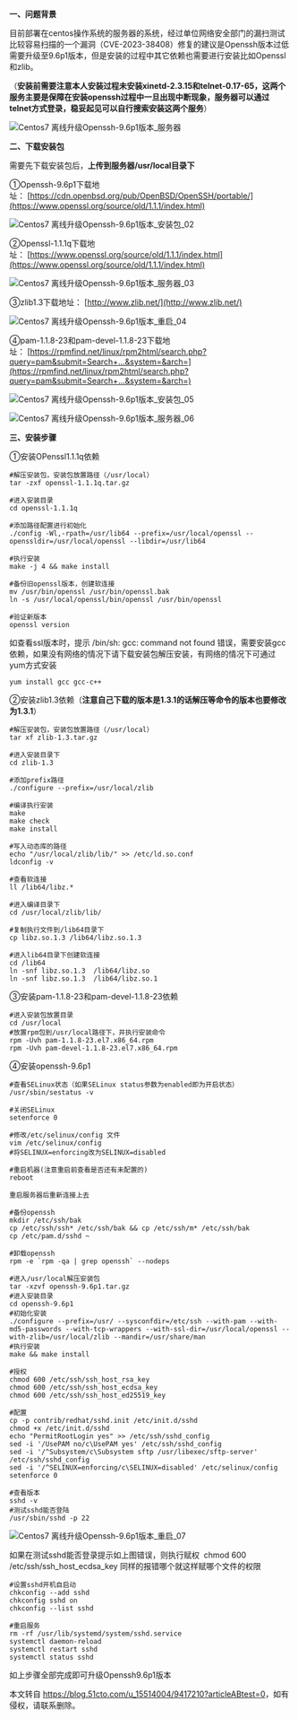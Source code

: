 **一、问题背景**

目前部署在centos操作系统的服务器的系统，经过单位网络安全部门的漏扫测试比较容易扫描的一个漏洞（CVE-2023-38408）修复的建议是Openssh版本过低需要升级至9.6p1版本，但是安装的过程中其它依赖也需要进行安装比如Openssl和zlib。

（**安装前需要注意本人安装过程未安装xinetd-2.3.15和telnet-0.17-65，这两个服务主要是保障在安装openssh过程中一旦出现中断现象，服务器可以通过telnet方式登录，稳妥起见可以自行搜索安装这两个服务**）

![Centos7 离线升级Openssh-9.6p1版本_服务器](https://s2.51cto.com/images/blog/front/202401/f5d5be157d34ad834df000731127913fc6d8e4.png?x-oss-process=image/watermark,size_14,text_QDUxQ1RP5Y2a5a6i,color_FFFFFF,t_30,g_se,x_10,y_10,shadow_20,type_ZmFuZ3poZW5naGVpdGk=,x-oss-process=image/resize,m_fixed,w_1184/format,webp)

**二、下载安装包**

需要先下载安装包后，**上传到服务器/usr/local目录下**

①Openssh-9.6p1下载地址： [https://cdn.openbsd.org/pub/OpenBSD/OpenSSH/portable/](https://www.openssl.org/source/old/1.1.1/index.html)

![Centos7 离线升级Openssh-9.6p1版本_安装包_02](https://s2.51cto.com/images/blog/front/202401/766e0a372356cd72d3339270f2232b1ba378b4.png?x-oss-process=image/watermark,size_14,text_QDUxQ1RP5Y2a5a6i,color_FFFFFF,t_30,g_se,x_10,y_10,shadow_20,type_ZmFuZ3poZW5naGVpdGk=,x-oss-process=image/resize,m_fixed,w_1184/format,webp)

②Openssl-1.1.1q下载地址： [https://www.openssl.org/source/old/1.1.1/index.html](https://www.openssl.org/source/old/1.1.1/index.html)

![Centos7 离线升级Openssh-9.6p1版本_服务器_03](https://s2.51cto.com/images/blog/front/202401/739d4120843b33a694731477b14cb99b8907a1.png?x-oss-process=image/watermark,size_14,text_QDUxQ1RP5Y2a5a6i,color_FFFFFF,t_30,g_se,x_10,y_10,shadow_20,type_ZmFuZ3poZW5naGVpdGk=,x-oss-process=image/resize,m_fixed,w_1184/format,webp)

③zlib1.3下载地址： [http://www.zlib.net/](http://www.zlib.net/)

![Centos7 离线升级Openssh-9.6p1版本_重启_04](https://s2.51cto.com/images/blog/front/202401/13dda33441c2e31615b22192ce952687fc2f7e.png?x-oss-process=image/watermark,size_14,text_QDUxQ1RP5Y2a5a6i,color_FFFFFF,t_30,g_se,x_10,y_10,shadow_20,type_ZmFuZ3poZW5naGVpdGk=,x-oss-process=image/resize,m_fixed,w_1184/format,webp)

④pam-1.1.8-23和pam-devel-1.1.8-23下载地址： [https://rpmfind.net/linux/rpm2html/search.php?query=pam&submit=Search+...&system=&arch=](https://rpmfind.net/linux/rpm2html/search.php?query=pam&submit=Search+...&system=&arch=)

![Centos7 离线升级Openssh-9.6p1版本_安装包_05](https://s2.51cto.com/images/blog/front/202401/87e3574237a2ce50885825e2b2d1d75840770b.png?x-oss-process=image/watermark,size_14,text_QDUxQ1RP5Y2a5a6i,color_FFFFFF,t_30,g_se,x_10,y_10,shadow_20,type_ZmFuZ3poZW5naGVpdGk=,x-oss-process=image/resize,m_fixed,w_1184/format,webp)

![Centos7 离线升级Openssh-9.6p1版本_服务器_06](https://s2.51cto.com/images/blog/front/202401/57338592742e4c2c8393692baa6ab748e57401.png?x-oss-process=image/watermark,size_14,text_QDUxQ1RP5Y2a5a6i,color_FFFFFF,t_30,g_se,x_10,y_10,shadow_20,type_ZmFuZ3poZW5naGVpdGk=,x-oss-process=image/resize,m_fixed,w_1184/format,webp)

**三、安装步骤**

①安装OPenssl1.1.1q依赖

```shell
#解压安装包，安装包放置路径（/usr/local）
tar -zxf openssl-1.1.1q.tar.gz

#进入安装目录
cd openssl-1.1.1q

#添加路径配置进行初始化
./config -Wl,-rpath=/usr/lib64 --prefix=/usr/local/openssl --openssldir=/usr/local/openssl --libdir=/usr/lib64

#执行安装
make -j 4 && make install

#备份旧openssl版本，创建软连接
mv /usr/bin/openssl /usr/bin/openssl.bak
ln -s /usr/local/openssl/bin/openssl /usr/bin/openssl

#验证新版本
openssl version
```

如查看ssl版本时，提示 /bin/sh: gcc: command not found 错误，需要安装gcc依赖，如果没有网络的情况下请下载安装包解压安装，有网络的情况下可通过yum方式安装

```shell
yum install gcc gcc-c++
```

②安装zlib1.3依赖（**注意自己下载的版本是1.3.1的话解压等命令的版本也要修改为1.3.1**）

```shell
#解压安装包，安装包放置路径（/usr/local）
tar xf zlib-1.3.tar.gz

#进入安装目录下
cd zlib-1.3

#添加prefix路径
./configure --prefix=/usr/local/zlib

#编译执行安装 
make
make check
make install

#写入动态库的路径
echo "/usr/local/zlib/lib/" >> /etc/ld.so.conf
ldconfig -v

#查看软连接
ll /lib64/libz.*

#进入编译目录下
cd /usr/local/zlib/lib/

#复制执行文件到/lib64目录下
cp libz.so.1.3 /lib64/libz.so.1.3

#进入lib64目录下创建软连接
cd /lib64
ln -snf libz.so.1.3  /lib64/libz.so
ln -snf libz.so.1.3  /lib64/libz.so.1
```

③安装pam-1.1.8-23和pam-devel-1.1.8-23依赖

```shell
#进入安装包放置目录
cd /usr/local
#放置rpm包到/usr/local路径下，并执行安装命令
rpm -Uvh pam-1.1.8-23.el7.x86_64.rpm
rpm -Uvh pam-devel-1.1.8-23.el7.x86_64.rpm
```

④安装openssh-9.6p1

```shell
#查看SELinux状态（如果SELinux status参数为enabled即为开启状态）
/usr/sbin/sestatus -v

#关闭SELinux
setenforce 0

#修改/etc/selinux/config 文件
vim /etc/selinux/config
#将SELINUX=enforcing改为SELINUX=disabled

#重启机器(注意重启前查看是否还有未配置的)
reboot

重启服务器后重新连接上去

#备份openssh
mkdir /etc/ssh/bak
cp /etc/ssh/ssh* /etc/ssh/bak && cp /etc/ssh/m* /etc/ssh/bak
cp /etc/pam.d/sshd ~

#卸载openssh
rpm -e `rpm -qa | grep openssh` --nodeps

#进入/usr/local解压安装包
tar -xzvf openssh-9.6p1.tar.gz
#进入安装目录
cd openssh-9.6p1
#初始化安装
./configure --prefix=/usr/ --sysconfdir=/etc/ssh --with-pam --with-md5-passwords --with-tcp-wrappers --with-ssl-dir=/usr/local/openssl --with-zlib=/usr/local/zlib --mandir=/usr/share/man
#执行安装
make && make install

#授权
chmod 600 /etc/ssh/ssh_host_rsa_key
chmod 600 /etc/ssh/ssh_host_ecdsa_key
chmod 600 /etc/ssh/ssh_host_ed25519_key

#配置
cp -p contrib/redhat/sshd.init /etc/init.d/sshd
chmod +x /etc/init.d/sshd
echo "PermitRootLogin yes" >> /etc/ssh/sshd_config
sed -i '/UsePAM no/c\UsePAM yes' /etc/ssh/sshd_config
sed -i '/^Subsystem/c\Subsystem sftp /usr/libexec/sftp-server' /etc/ssh/sshd_config
sed -i '/^SELINUX=enforcing/c\SELINUX=disabled' /etc/selinux/config
setenforce 0

#查看版本
sshd -v
#测试sshd能否登陆
/usr/sbin/sshd -p 22
```

![Centos7 离线升级Openssh-9.6p1版本_重启_07](https://s2.51cto.com/images/blog/front/202401/f340264600dc2c083f43735f5b7fbe5675a876.png?x-oss-process=image/watermark,size_14,text_QDUxQ1RP5Y2a5a6i,color_FFFFFF,t_30,g_se,x_10,y_10,shadow_20,type_ZmFuZ3poZW5naGVpdGk=,x-oss-process=image/resize,m_fixed,w_1184/format,webp)

如果在测试sshd能否登录提示如上图错误，则执行赋权  chmod 600 /etc/ssh/ssh\_host\_ecdsa\_key 同样的报错哪个就这样赋哪个文件的权限

```shell
#设置sshd开机自启动
chkconfig --add sshd
chkconfig sshd on
chkconfig --list sshd

#重启服务
rm -rf /usr/lib/systemd/system/sshd.service
systemctl daemon-reload
systemctl restart sshd
systemctl status sshd
```

如上步骤全部完成即可升级Openssh9.6p1版本

本文转自 <https://blog.51cto.com/u_15514004/9417210?articleABtest=0>，如有侵权，请联系删除。